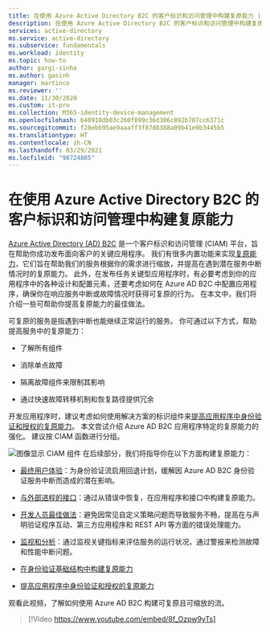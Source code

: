 ```yaml
---
title: 在使用 Azure Active Directory B2C 的客户标识和访问管理中构建复原能力 | Microsoft Docs
description: 在使用 Azure Active Directory B2C 的客户标识和访问管理中构建复原能力的方法
services: active-directory
ms.service: active-directory
ms.subservice: fundamentals
ms.workload: identity
ms.topic: how-to
author: gargi-sinha
ms.author: gasinh
manager: martinco
ms.reviewer: ''
ms.date: 11/30/2020
ms.custom: it-pro
ms.collection: M365-identity-device-management
ms.openlocfilehash: b40918db03c260f899c36d306c892b787cc6371c
ms.sourcegitcommit: f28ebb95ae9aaaff3f87d8388a09b41e0b3445b5
ms.translationtype: HT
ms.contentlocale: zh-CN
ms.lasthandoff: 03/29/2021
ms.locfileid: "98724885"
---
```

# <a name="build-resilience-in-your-customer-identity-and-access-management-with-azure-active-directory-b2c"></a>在使用 Azure Active Directory B2C 的客户标识和访问管理中构建复原能力

[Azure Active Directory (AD) B2C](../../active-directory-b2c/overview.md) 是一个客户标识和访问管理 (CIAM) 平台，旨在帮助你成功发布面向客户的关键应用程序。 我们有很多内置功能来实现[复原能力](https://azure.microsoft.com/blog/advancing-azure-active-directory-availability/)，它们旨在帮助我们的服务根据你的需求进行缩放，并提高在遇到潜在服务中断情况时的复原能力。 此外，在发布任务关键型应用程序时，有必要考虑到你的应用程序中的各种设计和配置元素，还要考虑如何在 Azure AD B2C 中配置应用程序，确保你在响应服务中断或故障情况时获得可复原的行为。 在本文中，我们将介绍一些可帮助你提高复原能力的最佳做法。

可复原的服务是指遇到中断也能继续正常运行的服务。 你可通过以下方式，帮助提高服务中的复原能力：

- 了解所有组件

- 消除单点故障

- 隔离故障组件来限制其影响

- 通过快速故障转移机制和恢复路径提供冗余

开发应用程序时，建议考虑如何使用解决方案的标识组件来[提高应用程序中身份验证和授权的复原能力](resilience-app-development-overview.md)。 本文尝试介绍 Azure AD B2C 应用程序特定的复原能力的强化。 建议按 CIAM 函数进行分组。

![图像显示 CIAM 组件](media/resilience-b2c/high-level-components.png) 在后续部分，我们将指导你在以下方面构建复原能力：

- [最终用户体验](resilient-end-user-experience.md)：为身份验证流启用回退计划，缓解因 Azure AD B2C 身份验证服务中断而造成的潜在影响。

- [与外部进程的接口](resilient-external-processes.md)：通过从错误中恢复，在应用程序和接口中构建复原能力。  

- [开发人员最佳做法](resilience-b2c-developer-best-practices.md)：避免因常见自定义策略问题而导致服务不畅，提高在与声明验证程序互动、第三方应用程序和 REST API 等方面的错误处理能力。

- [监视和分析](resilience-with-monitoring-alerting.md)：通过监视关键指标来评估服务的运行状况，通过警报来检测故障和性能中断问题。

- [在身份验证基础结构中构建复原能力](resilience-in-infrastructure.md)

- [提高应用程序中身份验证和授权的复原能力](resilience-app-development-overview.md)

观看此视频，了解如何使用 Azure AD B2C 构建可复原且可缩放的流。
>[!Video https://www.youtube.com/embed/8f_Ozpw9yTs]
